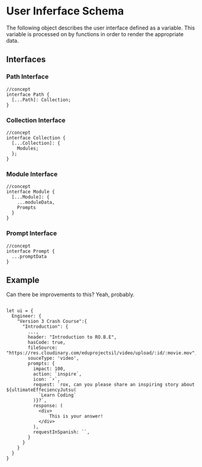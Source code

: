 # User Inferface Schema

The following object describes the user interface defined as a variable.
This variable is processed on by functions in order to render the appropriate data.

## Interfaces

### Path Interface

```tsx
//concept
interface Path {
  [...Path]: Collection;
}
```

### Collection Interface

```tsx
//concept
interface Collection {
  [...Collection]: {
    Modules;
  };
}
```

### Module Interface

```tsx
//concept
interface Module {
  [...Module]: {
    ...moduleData,
    Prompts
  }
}
```

### Prompt Interface

```tsx
//concept
interface Prompt {
  ...promptData
}
```

## Example

Can there be improvements to this?
Yeah, probably.

```tsx

let ui = {
  Engineer: {
    "Version 3 Crash Course":{
      "Introduction": {
        ...,
        header: "Introduction to RO.B.E",
        hasCode: true,
        fileSource: "https://res.cloudinary.com/eduprojectsil/video/upload/:id/:movie.mov",
        souceType: 'video',
        prompts: {
          impact: 100,
          action: `inspire`,
          icon: `⚡`,
          request: `rox, can you please share an inspiring story about ${ultimateEffeciencyJutsu(
            `Learn Coding`
          )}?`,
          response: (
            <div>
                This is your answer!
            </div>
          ),
          requestInSpanish: ``,
        }
      }
    }
  }
}


```
